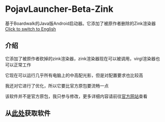 # PojavLauncher-Beta-Zink
基于Boardwalk的Java版Android启动器。它添加了被原作者删除的Zink渲染器
[Click to switch to English](https://github.com/Vera-Firefly/PojavLauncher-Beta-Zink)
## 介绍
它添加了被原作者砍掉的zink渲染器，zink渲染器现在可以被调用，virgl渲染器也可以正常工作

它现在可以运行几乎所有电脑上的中高配光影，但是对配置要求也比较高

我还对它进行了优化，所以它要比官方原包要流畅一点

该软件并不是官方原包，我只参与修改，更多详细内容请前往[官方网站](https://github.com/PojavLauncherTeam/PojavLauncher)查看
## 从[此处](https://github.com/Vera-Firefly/PojavLauncher-Beta-Zink-CN/releases)获取软件
